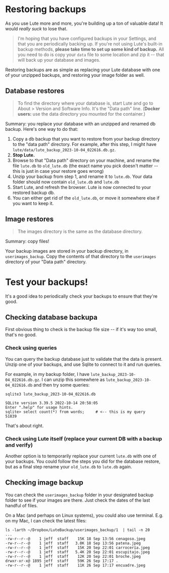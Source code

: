 # Restoring backups

As you use Lute more and more, you're building up a ton of valuable data!  It would *really suck* to lose that.

> I'm hoping that you have configured backups in your Settings, and that you are periodically backing up.  If you're not using Lute's built-in backup methods, **please take time to set up some kind of backup.**  All you need to do is copy your `data` file to some location and zip it -- that will back up your database and images.

Restoring backups are as simple as replacing your Lute database with one of your unzipped backups, and restoring your image folder as well.

## Database restores

> To find the directory where your database is, start Lute and go to About > Version and Software Info.  It's the "Data path" line. (**Docker users:** use the data directory you mounted for the container.)

Summary: you replace your database with an unzipped and renamed db backup.  Here's one way to do that:

1. Copy a db backup that you want to restore from your backup directory to the "data path" directory.  For example, after this step, I might have `lute/data/lute_backup_2023-10-04_022616.db.gz`.
1. **Stop Lute.**
2. Browse to that "Data path" directory on your machine, and rename the file `lute.db` to `old_lute.db` (the exact name you pick doesn't matter -- this is just in case your restore goes wrong)
3. Unzip your backup from step 1, and rename it to `lute.db`.  Your data folder should now contain `old_lute.db` and `lute.db`
4. Start Lute, and refresh the browser.  Lute is now connected to your restored backup db.
5. You can either get rid of the `old_lute.db`, or move it somewhere else if you want to keep it.

## Image restores

> The images directory is the same as the database directory.

Summary: copy files!

Your backup images are stored in your backup directory, in `userimages_backup`.  Copy the contents of that directory to the `userimages` directory of your "Data path" directory.

# Test your backups!

It's a good idea to periodically check your backups to ensure that they're good.

## Checking database backupa

First obvious thing to check is the backup file size -- if it's way too small, that's no good.

### Check using queries

You can query the backup database just to validate that the data is present.  Unzip one of your backups, and use Sqlite to connect to it and run queries.

For example, in my backup folder, I have `lute_backup_2023-10-04_022616.db.gz`.  I can unzip this somewhere as `lute_backup_2023-10-04_022616.db` and then try some queries:

```
sqlite3 lute_backup_2023-10-04_022616.db

SQLite version 3.39.5 2022-10-14 20:58:05
Enter ".help" for usage hints.
sqlite> select count(*) from words;     # <-- this is my query
51839
```
That's about right.

### Check using Lute itself (replace your current DB with a backup and verify)

Another option is to temporarily replace your current `lute.db` with one of your backups.  You could follow the steps you did for the database restore, but as a final step rename your `old_lute.db` to `lute.db` again.

## Checking image backup

You can check the `userimages_backup` folder in your designated backup folder to see if your images are there.  Just check the dates of the last handful of files.

On a Mac (and perhaps on Linux systems), you could also use terminal.  E.g. on my Mac, I can check the latest files:

```
ls -larth ~/Dropbox/LuteBackup/userimages_backup/1  | tail -n 20
...
-rw-r--r--@    1 jeff  staff    15K 18 Sep 13:56 cenagoso.jpeg
-rw-r--r--@    1 jeff  staff   3.0K 18 Sep 13:56 patena.jpeg
-rw-r--r--@    1 jeff  staff    15K 20 Sep 22:01 carrocería.jpeg
-rw-r--r--@    1 jeff  staff   5.4K 20 Sep 22:01 escupitajo.jpeg
-rw-r--r--@    1 jeff  staff    12K 20 Sep 22:01 broche.jpeg
drwxr-xr-x@ 1895 jeff  staff    59K 26 Sep 17:17 .
-rw-r--r--@    1 jeff  staff    11K 26 Sep 17:17 encuadre.jpeg
```

